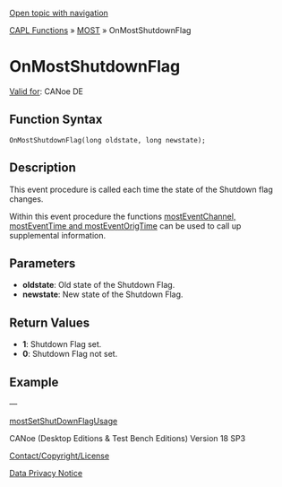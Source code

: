 [Open topic with navigation](../../../../../CANoeDEFamily.htm#Topics/CAPLFunctions/MOST/EventProcedures/CAPLfunctionOnMOSTShutdownFlag.md)

[CAPL Functions](../../CAPLfunctions.md) » [MOST](../CAPLfunctionsMOSTOverview.md) » OnMostShutdownFlag

# OnMostShutdownFlag

[Valid for](../../../Shared/FeatureAvailability.md):  CANoe DE

## Function Syntax

```
OnMostShutdownFlag(long oldstate, long newstate);
```

## Description

This event procedure is called each time the state of the Shutdown flag changes.

Within this event procedure the functions [mostEventChannel, mostEventTime and mostEventOrigTime](../Functions/CAPLfunctionMOSTEvent.md) can be used to call up supplemental information.

## Parameters

- **oldstate**: Old state of the Shutdown Flag.
- **newstate**: New state of the Shutdown Flag.

## Return Values

- **1**: Shutdown Flag set.
- **0**: Shutdown Flag not set.

## Example

—

[mostSetShutDownFlagUsage](../Functions/CAPLfunctionMOSTSetGetShutDownFlagUsage.md)

CANoe (Desktop Editions & Test Bench Editions) Version 18 SP3

[Contact/Copyright/License](../../../Shared/ContactCopyrightLicense.md)

[Data Privacy Notice](https://www.vector.com/int/en/company/get-info/privacy-policy/)
